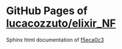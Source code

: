 GitHub Pages of [lucacozzuto/elixir_NF](https://github.com/lucacozzuto/elixir_NF.git)
===
Sphinx html documentation of [f5eca0c3](https://github.com/lucacozzuto/elixir_NF/tree/f5eca0c35768fa9d421a6a3f91a576fb2ea19751)

